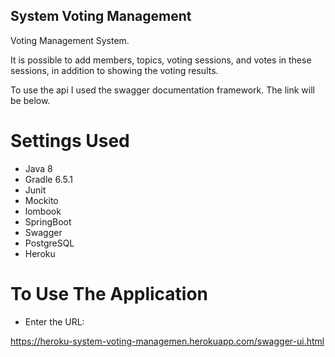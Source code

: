 ## System Voting Management

Voting Management System.

It is possible to add members, topics, voting sessions, and votes in these sessions, in addition to showing the voting results.

To use the api I used the swagger documentation framework. The link will be below.

# Settings Used

* Java 8
* Gradle 6.5.1
* Junit
* Mockito
* lombook
* SpringBoot
* Swagger
* PostgreSQL
* Heroku

# To Use The Application

* Enter the URL:

https://heroku-system-voting-managemen.herokuapp.com/swagger-ui.html




